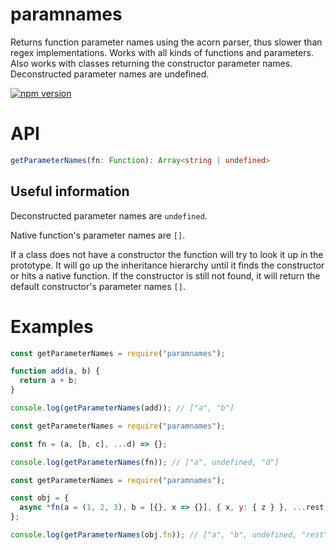 # paramnames

Returns function parameter names using the acorn parser, thus slower than regex implementations.
Works with all kinds of functions and parameters.
Also works with classes returning the constructor parameter names.
Deconstructed parameter names are undefined.

[![npm version](https://badge.fury.io/js/paramnames.svg)](https://badge.fury.io/js/paramnames)

# API

```ts
getParameterNames(fn: Function): Array<string | undefined>
```

## Useful information

Deconstructed parameter names are `undefined`.

Native function's parameter names are `[]`.

If a class does not have a constructor the function will try to look it up in the prototype.
It will go up the inheritance hierarchy until it finds the constructor or hits a native function.
If the constructor is still not found, it will return the default constructor's parameter names `[]`.

# Examples

```js
const getParameterNames = require("paramnames");

function add(a, b) {
  return a + b;
}

console.log(getParameterNames(add)); // ["a", "b"]
```

```js
const getParameterNames = require("paramnames");

const fn = (a, [b, c], ...d) => {};

console.log(getParameterNames(fn)); // ["a", undefined, "d"]
```

```js
const getParameterNames = require("paramnames");

const obj = {
  async *fn(a = (1, 2, 3), b = [{}, x => {}], { x, y: { z } }, ...rest) {}
};

console.log(getParameterNames(obj.fn)); // ["a", "b", undefined, "rest"]
```

